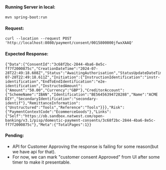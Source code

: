 #### Running Server in local: 
```mvn spring-boot:run```

#### Request:

```
curl --location --request POST 'http://localhost:8080/payment/consent/0015800000jfwxXAAQ'
```

#### Expected Response:
```
{"Data":{"ConsentId":"3c68f2bc-2844-4ba6-8e5c-ff7f2000875c","CreationDateTime":"2024-07-28T22:49:18.608Z","Status":"AwaitingAuthorisation","StatusUpdateDateTime":"2024-07-28T22:49:18.611Z","Initiation":{"InstructionIdentification":"instr-identification","EndToEndIdentification":"e2e-identification","InstructedAmount":{"Amount":"50.00","Currency":"GBP"},"CreditorAccount":{"SchemeName":"IBAN","Identification":"BE56456394728288","Name":"ACME DIY","SecondaryIdentification":"secondary-identif"},"RemittanceInformation":{"Unstructured":"Tools","Reference":"Tools"}}},"Risk":{"PaymentContextCode":"EcommerceGoods"},"Links":{"Self":"https://ob.sandbox.natwest.com/open-banking/v3.1/pisp/domestic-payment-consents/3c68f2bc-2844-4ba6-8e5c-ff7f2000875c"},"Meta":{"TotalPages":1}}
```

#### Pending: 
- API for Customer Approving the response is failing for some reason(but we have api for that). 
- For now, we can mark "customer consent Approved" from UI after some timer to make it presentable.

